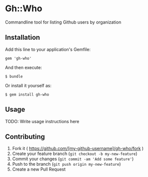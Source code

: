 # Gh::Who

Commandline tool for listing Github users by organization

## Installation

Add this line to your application's Gemfile:

    gem 'gh-who'

And then execute:

    $ bundle

Or install it yourself as:

    $ gem install gh-who

## Usage

TODO: Write usage instructions here

## Contributing

1. Fork it ( https://github.com/[my-github-username]/gh-who/fork )
2. Create your feature branch (`git checkout -b my-new-feature`)
3. Commit your changes (`git commit -am 'Add some feature'`)
4. Push to the branch (`git push origin my-new-feature`)
5. Create a new Pull Request

